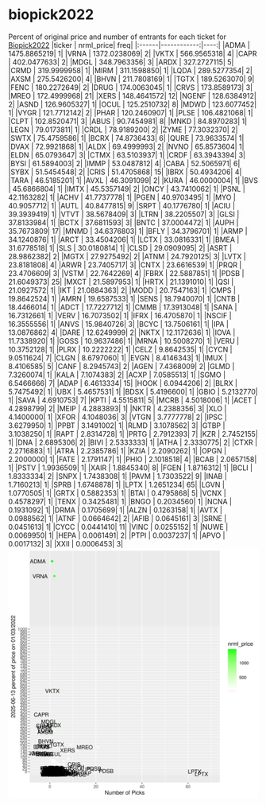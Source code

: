 # biopick2022
Percent of original price and number of entrants for each ticket for [Biopick2022](https://twitter.com/hashtag/Biopick2022)
|ticker |   nrml_price| freq|
|:------|------------:|----:|
|ADMA   | 1475.8865219|    1|
|VRNA   | 1372.0238069|    2|
|VKTX   |  566.9565318|    4|
|CAPR   |  402.0477633|    2|
|MDGL   |  348.7963356|    3|
|ARDX   |  327.2727115|    5|
|CRMD   |  319.9999958|    1|
|MIRM   |  311.1598850|    1|
|LQDA   |  289.5277354|    2|
|AXSM   |  275.5426200|    4|
|BHVN   |  211.7808169|    1|
|TGTX   |  189.5263070|    9|
|FENC   |  180.2272649|    2|
|DRUG   |  174.0063045|    1|
|CRVS   |  173.8589173|    3|
|MREO   |  172.4999968|   21|
|XERS   |  148.4641572|   12|
|NGENF  |  128.6384912|    2|
|ASND   |  126.9605327|    1|
|OCUL   |  125.2510732|    8|
|MDWD   |  123.6077452|    1|
|VYGR   |  121.7712142|    2|
|PHAR   |  120.2460907|    1|
|PLSE   |  106.4821068|    1|
|CLPT   |  102.8520471|    3|
|ABUS   |   90.7454981|    8|
|MNKD   |   84.8970283|    1|
|LEGN   |   79.0173811|    1|
|CRDL   |   78.9189200|    2|
|ZYME   |   77.3032370|    2|
|SWTX   |   75.4759586|    1|
|BCRX   |   74.8736433|    6|
|QURE   |   73.9633574|    1|
|DVAX   |   72.9921868|    1|
|ALDX   |   69.4999993|    2|
|NVNO   |   65.8573604|    1|
|ELDN   |   65.0793647|    3|
|CTMX   |   63.5103937|    1|
|CRDF   |   63.3943394|    3|
|BYSI   |   61.5894003|    2|
|IMMP   |   53.0487812|    4|
|CABA   |   52.5065971|    6|
|SYBX   |   51.5454548|    2|
|CRIS   |   51.4705868|   15|
|IBRX   |   50.4934206|    4|
|TARA   |   46.5185201|    1|
|AVXL   |   46.3091099|    2|
|KURA   |   46.0000004|    1|
|BVS    |   45.6866804|    1|
|IMTX   |   45.5357149|    2|
|ONCY   |   43.7410062|    1|
|PSNL   |   42.1163282|    1|
|ACHV   |   41.7737778|    1|
|PGEN   |   40.9703495|    1|
|MYO    |   40.9057712|    1|
|AUTL   |   40.8477815|    9|
|SRPT   |   40.1776780|    1|
|ACIU   |   39.3939419|    1|
|VTVT   |   38.5678409|    3|
|LTRN   |   38.2205507|    3|
|GLSI   |   37.8133984|    1|
|BCTX   |   37.6811593|    3|
|BNTC   |   37.0004472|    1|
|AUPH   |   35.7673809|   17|
|MNMD   |   34.6376803|    1|
|BFLY   |   34.3796701|    1|
|ARMP   |   34.1240876|    1|
|ARCT   |   33.4504206|    1|
|LCTX   |   33.0816331|    1|
|BMEA   |   31.6778518|    1|
|SLS    |   30.0180814|    1|
|CLSD   |   29.0909095|    2|
|ASRT   |   28.9862382|    2|
|MGTX   |   27.9275492|    2|
|ATNM   |   24.7920125|    3|
|LVTX   |   23.8181808|    4|
|ARWR   |   23.7405717|    3|
|CNTX   |   23.6616539|    1|
|PRQR   |   23.4706609|    3|
|VSTM   |   22.7642269|    4|
|FBRX   |   22.5887851|    1|
|PDSB   |   21.6049373|   25|
|MXCT   |   21.5897953|    1|
|HRTX   |   21.1391010|    1|
|QSI    |   21.0927572|    1|
|IKT    |   21.0884363|    2|
|MODD   |   20.7547163|    1|
|CMPS   |   19.8642524|    1|
|AMRN   |   19.6587533|    1|
|SENS   |   18.7940070|    1|
|CNTB   |   18.4466014|    1|
|ADCT   |   17.7227712|    1|
|CMMB   |   17.3913048|    1|
|SANA   |   16.7312661|    1|
|VERV   |   16.7073502|    1|
|IFRX   |   16.4705870|    1|
|NSCIF  |   16.3555556|    1|
|ANVS   |   15.9840726|    3|
|BCYC   |   13.7506161|    1|
|IPA    |   13.0876862|    4|
|DARE   |   12.6249999|    2|
|NKTX   |   12.1172636|    1|
|IOVA   |   11.7338920|    1|
|GOSS   |   10.9637486|    1|
|MRNA   |   10.5008270|    1|
|VERU   |   10.3752128|    1|
|PLRX   |   10.2222222|    1|
|CELZ   |    9.8642535|    1|
|CYCN   |    9.0511624|    7|
|CLGN   |    8.6797060|    1|
|EVGN   |    8.4146343|    1|
|IMUX   |    8.4106585|    5|
|CANF   |    8.2945743|    2|
|AGEN   |    7.4368009|    2|
|GLMD   |    7.3260074|    1|
|KALA   |    7.1074383|    2|
|ACXP   |    7.0585513|    1|
|SGMO   |    6.5466666|    7|
|ADAP   |    6.4613334|   15|
|HOOK   |    6.0944206|    2|
|BLRX   |    5.7475492|    1|
|UBX    |    5.4657531|    1|
|BDSX   |    5.4196600|    1|
|GBIO   |    5.2132770|    1|
|SAVA   |    4.6910753|    7|
|KPTI   |    4.5515811|    5|
|MCRB   |    4.5018006|    1|
|ACET   |    4.2898799|    2|
|MEIP   |    4.2883893|    1|
|NKTR   |    4.2388356|    3|
|XLO    |    4.1400000|    1|
|XFOR   |    4.1048036|    3|
|VTGN   |    3.7777778|    2|
|IPSC   |    3.6279950|    1|
|PPBT   |    3.1491002|    1|
|RLMD   |    3.1078562|    3|
|GTBP   |    3.1038250|    1|
|RAPT   |    2.8314728|    1|
|PRTG   |    2.7912393|    7|
|KZR    |    2.7452155|    1|
|DNA    |    2.6895306|    2|
|BIVI   |    2.5333333|    1|
|ATHA   |    2.3330775|    2|
|CTXR   |    2.2716883|    1|
|ATRA   |    2.2385786|    1|
|KZIA   |    2.2090262|    1|
|OPGN   |    2.2000000|    1|
|FATE   |    2.1791147|    1|
|PHIO   |    2.1018518|    4|
|BCAB   |    2.0657158|    1|
|PSTV   |    1.9936509|    1|
|XAIR   |    1.8845340|    8|
|FGEN   |    1.8716312|    1|
|BCLI   |    1.8333334|    2|
|SNPX   |    1.7438308|    1|
|PAVM   |    1.7303522|    9|
|INAB   |    1.7160213|    1|
|SPRB   |    1.6748878|    1|
|LPTX   |    1.2651234|   65|
|LGVN   |    1.0770505|    1|
|GRTX   |    0.5882353|    1|
|BTAI   |    0.4795868|    5|
|VCNX   |    0.4578297|    1|
|TENX   |    0.3425481|    1|
|BNGO   |    0.2034560|    1|
|NCNA   |    0.1931092|    1|
|DRMA   |    0.1705699|    1|
|ALZN   |    0.1263158|    1|
|AVTX   |    0.0988562|    1|
|ATNF   |    0.0664642|    2|
|AFIB   |    0.0645161|    3|
|SRNE   |    0.0451613|    1|
|CYCC   |    0.0441410|   11|
|VINC   |    0.0255152|    1|
|NUWE   |    0.0069950|    1|
|HEPA   |    0.0061491|    2|
|PTPI   |    0.0037237|    1|
|APVO   |    0.0017132|    3|
|XXII   |    0.0006453|    3|
![retvspicks](biopicks.png?raw=true)
